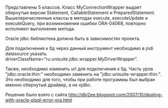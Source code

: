 Представлены 5 классов. Класс MyConnectionWrapper выдает обернутые версии Statement, CallableStatement и PreparedStatement. Вышеперечисленные классы в методах execute, executeUpdate и executeQuery, при возникновении ошибки ORA-04068, повторно исполняют выполнение метода.

Oracle jdbc библиотека должна быть в зависимостях проекта.

Для подключения к бд через данный инструмент необходимо в jndi datasource указать 
driverClassName="ru.unisuite.jdbc.wrapper.MyDriverWrapper". 

Также, необходимо изменить url для подключения к бд. Часть урла "jdbc:oracle:thin:" необходимо заменить на "jdbc:unisuite-wrapper:thin:". Это необходимо для того, чтобы при работе программы был выбран именно обернутый драйвер, а не ojdbc. 

Решение было взято с сайта http://dbj2ee.blogspot.com/2007/10/dealing-with-oracle-plsql-error-ora.html
